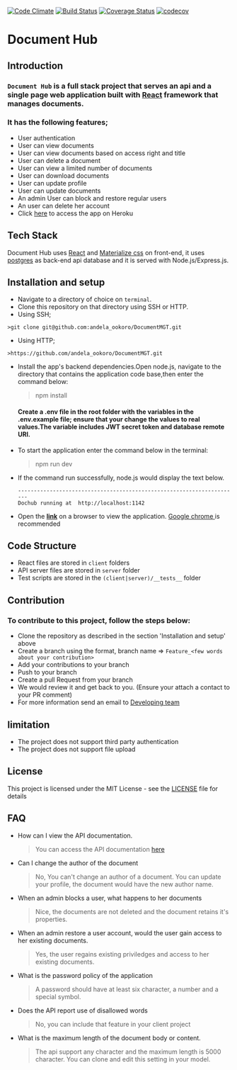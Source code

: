 [![Code Climate](https://codeclimate.com/github/andela-ookoro/DocumentMGT/badges/gpa.svg)](https://codeclimate.com/github/andela-ookoro/DocumentMGT)
[![Build Status](https://travis-ci.org/andela-ookoro/DocumentMGT.svg)](https://travis-ci.org/andela-ookoro/DocumentMGT)
[![Coverage Status](https://coveralls.io/repos/github/andela-ookoro/DocumentMGT/badge.svg?branch=staging)](https://coveralls.io/github/andela-ookoro/DocumentMGT?branch=staging)
[![codecov](https://codecov.io/gh/andela-ookoro/DocumentMGT/graph/badge.svg)](https://codecov.io/gh/andela-ookoro/DocumentMGT)

# Document Hub

## Introduction
### **`Document Hub`** is a full stack project that serves an api and a single page web application built with [React](https://facebook.github.io/react/) framework that manages documents.
### It has the following features;
  * User authentication
  * User can view documents
  * User can view documents based on access right and title
  * User can delete a document
  * User can view a limited number of documents
  * User can download documents
  * User can update profile
  * User can update documents
  * An admin User can block and restore regular users
  * An user can delete her account
*  Click [here](http://dochome.herokuapp.com/) to access the app on Heroku

## Tech Stack
Document Hub uses [React](https://facebook.github.io/react/) and [Materialize css](http://materializecss.com/) on front-end, it uses [postgres](https://www.postgresql.org/) as back-end api database  and it is served with Node.js/Express.js.

## Installation and setup
*  Navigate to a directory of choice on `terminal`.
*  Clone this repository on that directory using SSH or HTTP.
  *  Using SSH;

    >git clone git@github.com:andela_ookoro/DocumentMGT.git

  *  Using HTTP;

    >https://github.com/andela_ookoro/DocumentMGT.git


* Install the app's backend dependencies.Open node.js, navigate to the directory that contains the application code base,then enter the command below:
   >npm install
   #### Create a .env file in the root folder with the variables in the .env.example file; ensure that your change the values to real values.The variable includes JWT secret token and database remote URl.
* To start the application enter the command below in the terminal:
   >npm run dev
* If the command run successfully, node.js would display the text below.

  ```
  ----------------------------------------------------------------------
  Dochub running at  http://localhost:1142

  ```
* Open the  **[link](http://localhost:1142)** on a browser to view the application.
  [Google chrome ](https://www.google.com/chrome/) is recommended 

## Code Structure
* React files are stored in `client` folders
* API server files are stored in `server` folder
* Test scripts are stored in the `(client|server)/__tests__` folder

## Contribution
 ### To contribute to this project, follow the steps below:
  * Clone the repository as described in the section 'Installation and setup' above
  * Create a branch using the format, branch name => `Feature_<few words about your contribution>` 
  * Add your contributions to your branch
  * Push to your branch
  * Create a pull Request from your branch
  * We would review it and get back to you. (Ensure your attach a contact to your PR comment)
  * For more information send an email to  [Developing team](okwudiri.okoro@andela.com)

## limitation
  * The project does not support third party authentication 
  * The project does not support file upload
## License

This project is licensed under the MIT License - see the [LICENSE](LICENSE) file for details

## FAQ
* How can I view the API documentation.
  > You can access the API documentation [here](http://dochome.herokuapp.com/apiDoc)
* Can I change the author of the document
  > No, You can't change an author of a document. You can update your profile, the document would have the new author name.
* When an admin blocks a user, what happens to her documents
  > Nice, the documents are not deleted and the document retains it's properties.
* When an admin restore a user account, would the user gain access to her existing documents.
  > Yes, the user regains existing priviledges and access to her existing documents.
* What is the password policy of the application
  > A password should have at least six character, a number and a special symbol.
* Does the API report use of disallowed words
  > No, you can include that feature in your client project
* What is the maximum length of the document body or content.
  > The api support any character and the maximum length is 5000 character. You can clone and edit this setting in your model.
